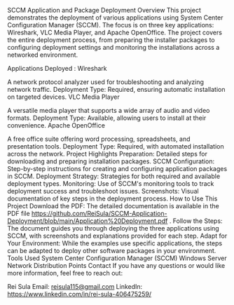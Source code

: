SCCM Application and Package Deployment
Overview
This project demonstrates the deployment of various applications using System Center Configuration Manager (SCCM). The focus is on three key applications: Wireshark, VLC Media Player, and Apache OpenOffice. The project covers the entire deployment process, from preparing the installer packages to configuring deployment settings and monitoring the installations across a networked environment.

Applications Deployed : 
Wireshark

A network protocol analyzer used for troubleshooting and analyzing network traffic.
Deployment Type: Required, ensuring automatic installation on targeted devices.
VLC Media Player

A versatile media player that supports a wide array of audio and video formats.
Deployment Type: Available, allowing users to install at their convenience.
Apache OpenOffice

A free office suite offering word processing, spreadsheets, and presentation tools.
Deployment Type: Required, with automated installation across the network.
Project Highlights
Preparation: Detailed steps for downloading and preparing installation packages.
SCCM Configuration: Step-by-step instructions for creating and configuring application packages in SCCM.
Deployment Strategy: Strategies for both required and available deployment types.
Monitoring: Use of SCCM's monitoring tools to track deployment success and troubleshoot issues.
Screenshots: Visual documentation of key steps in the deployment process.
How to Use This Project
Download the PDF: The detailed documentation is available in the PDF file https://github.com/ReiSula/SCCM-Application-Deployment/blob/main/Application%20Deployment.pdf .
Follow the Steps: The document guides you through deploying the three applications using SCCM, with screenshots and explanations provided for each step.
Adapt for Your Environment: While the examples use specific applications, the steps can be adapted to deploy other software packages in your environment.
Tools Used
System Center Configuration Manager (SCCM)
Windows Server
Network Distribution Points
Contact
If you have any questions or would like more information, feel free to reach out:

Rei Sula
Email: reisula115@gmail.com
LinkedIn: https://www.linkedin.com/in/rei-sula-406475259/
